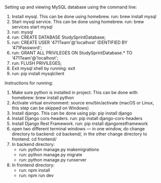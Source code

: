 Setting up and viewing MySQL database using the command line:

1. Install mysql. This can be done using homebrew. run: brew install mysql
2. Start mysql service. This can be done using homebrew. run: brew services start mysql
3. run: mysql
4. run: CREATE DATABASE StudySprintDatabase;
5. run: CREATE USER '471Team'@'localhost' IDENTIFIED BY ‘471Password';
6. run: GRANT ALL PRIVILEGES ON StudySprintDatabase.* TO ‘471Team'@'localhost';
7. run: FLUSH PRIVILEGES;
8. Exit mysql shell by running: exit
9. run: pip install mysqlclient



Instructions for running:

1. Make sure python is installed in project. This can be done with homebrew: brew install python
2. Activate virtual environment: source env/bin/activate (macOS or Linux, this step can be skipped on Windows)
3. Install django. This can be done using pip: pip install django
4. Install Django cors-headers. run: pip install django-cors-headers
5. Install Django Rest Framework. run: pip install djangorestframework
6. open two different terminal windows — in one window, do change directory to backend: cd backend/, in the other change
directory to frontend: cd frontend/
7. In backend directory:
   - run: python manage.py makemigrations
   - run: python manage.py migrate
   - run: python manage.py runserver
8. In frontend directory:
   - run: npm install
   - run: npm run dev

